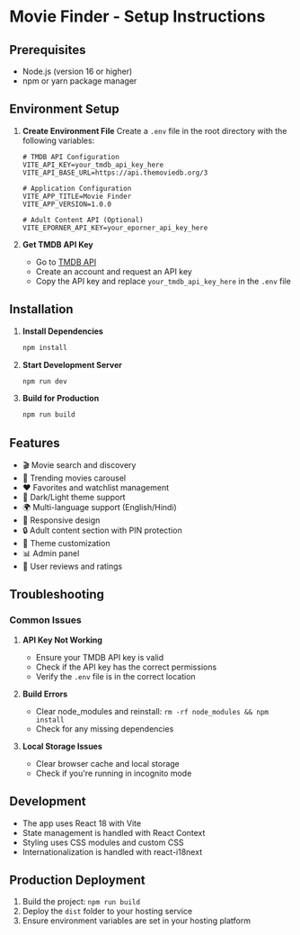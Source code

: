 # Movie Finder - Setup Instructions

## Prerequisites
- Node.js (version 16 or higher)
- npm or yarn package manager

## Environment Setup

1. **Create Environment File**
   Create a `.env` file in the root directory with the following variables:

   ```env
   # TMDB API Configuration
   VITE_API_KEY=your_tmdb_api_key_here
   VITE_API_BASE_URL=https://api.themoviedb.org/3

   # Application Configuration
   VITE_APP_TITLE=Movie Finder
   VITE_APP_VERSION=1.0.0

   # Adult Content API (Optional)
   VITE_EPORNER_API_KEY=your_eporner_api_key_here
   ```

2. **Get TMDB API Key**
   - Go to [TMDB API](https://www.themoviedb.org/settings/api)
   - Create an account and request an API key
   - Copy the API key and replace `your_tmdb_api_key_here` in the `.env` file

## Installation

1. **Install Dependencies**
   ```bash
   npm install
   ```

2. **Start Development Server**
   ```bash
   npm run dev
   ```

3. **Build for Production**
   ```bash
   npm run build
   ```

## Features

- 🎬 Movie search and discovery
- 🌟 Trending movies carousel
- ❤️ Favorites and watchlist management
- 🌙 Dark/Light theme support
- 🌍 Multi-language support (English/Hindi)
- 📱 Responsive design
- 🔒 Adult content section with PIN protection
- 🎨 Theme customization
- 📊 Admin panel
- 📝 User reviews and ratings

## Troubleshooting

### Common Issues

1. **API Key Not Working**
   - Ensure your TMDB API key is valid
   - Check if the API key has the correct permissions
   - Verify the `.env` file is in the correct location

2. **Build Errors**
   - Clear node_modules and reinstall: `rm -rf node_modules && npm install`
   - Check for any missing dependencies

3. **Local Storage Issues**
   - Clear browser cache and local storage
   - Check if you're running in incognito mode

## Development

- The app uses React 18 with Vite
- State management is handled with React Context
- Styling uses CSS modules and custom CSS
- Internationalization is handled with react-i18next

## Production Deployment

1. Build the project: `npm run build`
2. Deploy the `dist` folder to your hosting service
3. Ensure environment variables are set in your hosting platform
